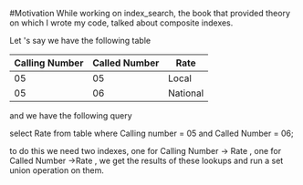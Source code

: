 #Motivation
While working on index_search, the book that provided theory on which I wrote my code,  talked about composite indexes.

Let 's say we have the following table

| Calling Number  | Called Number | Rate      |
| ------------- | --------------- |-----------|
| 05            | 05              | Local     |
| 05            | 06              | National  |

and we have the following query 

select Rate from table where Calling number = 05 and Called Number = 06;

to do this we need two indexes, one for Calling Number -> Rate , one for Called Number ->Rate , we get the results of these lookups
and run a set union operation on them.





